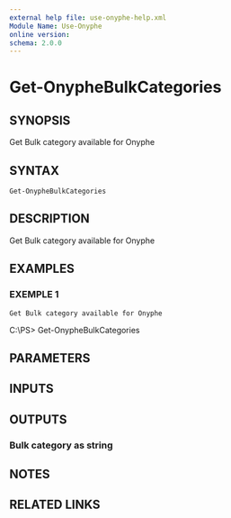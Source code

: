 ```yaml
---
external help file: use-onyphe-help.xml
Module Name: Use-Onyphe
online version:
schema: 2.0.0
---
```


# Get-OnypheBulkCategories

## SYNOPSIS
Get Bulk category available for Onyphe

## SYNTAX

```
Get-OnypheBulkCategories
```

## DESCRIPTION
Get Bulk category available for Onyphe

## EXAMPLES

### EXEMPLE 1
```
Get Bulk category available for Onyphe
```

C:\PS\> Get-OnypheBulkCategories

## PARAMETERS

## INPUTS

## OUTPUTS

### Bulk category as string
## NOTES

## RELATED LINKS
